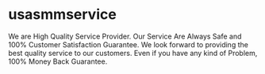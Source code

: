 # usasmmservice
We are High Quality Service Provider. Our Service Are Always Safe and 100% Customer Satisfaction Guarantee. We look forward to providing the best quality service to our customers. Even if you have any kind of Problem, 100% Money Back Guarantee.
